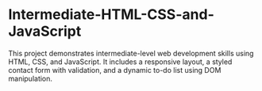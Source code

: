 # Intermediate-HTML-CSS-and-JavaScript
This project demonstrates intermediate-level web development skills using HTML, CSS, and JavaScript. It includes a responsive layout, a styled contact form with validation, and a dynamic to-do list using DOM manipulation.
